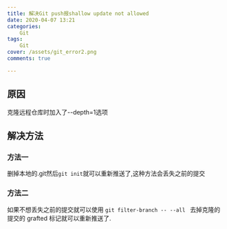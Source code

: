 ```yaml
---
title: 解决Git push报shallow update not allowed 
date: 2020-04-07 13:21
categories:
    Git
tags:
    Git
cover: /assets/git_error2.png
comments: true

---
```


## 原因
克隆远程仓库时加入了--depth=1选项

## 解决方法

### 方法一
删掉本地的.git然后`git init`就可以重新推送了,这种方法会丢失之前的提交

### 方法二
如果不想丢失之前的提交就可以使用
`git filter-branch -- --all `
去掉克隆的提交的 grafted 标记就可以重新推送了.

